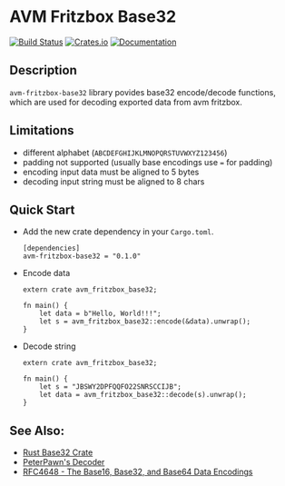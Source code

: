 # AVM Fritzbox Base32

[![Build Status](https://github.com/AntonGepting/avm-fritzbox-base32-rs/actions/workflows/actions.yml/badge.svg)](https://github.com/AntonGepting/avm-fritzbox-base32-rs/actions)
[![Crates.io](https://img.shields.io/crates/v/avm-fritzbox-base32.svg)](https://crates.io/crates/avm_fritzbox-base32)
[![Documentation](https://docs.rs/avm_fritzbox-base32/badge.svg)](https://docs.rs/avm_fritzbox-base32)


## Description

`avm-fritzbox-base32` library povides base32 encode/decode functions, which are
used for decoding exported data from avm fritzbox.

## Limitations

* different alphabet (`ABCDEFGHIJKLMNOPQRSTUVWXYZ123456`)
* padding not supported (usually base encodings use `=` for padding)
* encoding input data must be aligned to 5 bytes
* decoding input string must be aligned to 8 chars


## Quick Start

* Add the new crate dependency in your `Cargo.toml`.

    ```
    [dependencies]
    avm-fritzbox-base32 = "0.1.0"
    ```

* Encode data

    ```
    extern crate avm_fritzbox_base32;

    fn main() {
        let data = b"Hello, World!!!";
        let s = avm_fritzbox_base32::encode(&data).unwrap();
    }
    ```

* Decode string

    ```
    extern crate avm_fritzbox_base32;

    fn main() {
        let s = "JBSWY2DPFQQFO22SNRSCCIJB";
        let data = avm_fritzbox_base32::decode(s).unwrap();
    }
    ```


## See Also:

* [Rust Base32 Crate](https://crates.io/crates/base32)
* [PeterPawn's Decoder](https://github.com/PeterPawn/decoder)
* [RFC4648 - The Base16, Base32, and Base64 Data Encodings](https://datatracker.ietf.org/doc/html/rfc4648)

